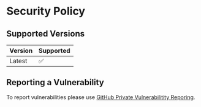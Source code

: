 # Security Policy

## Supported Versions

| Version | Supported          |
| ------- | ------------------ |
| Latest  | :white_check_mark: |

## Reporting a Vulnerability

To report vulnerabilities please use [GitHub Private Vulnerabilitity Reporing](https://github.com/Erb3/TenebraStake/security).

